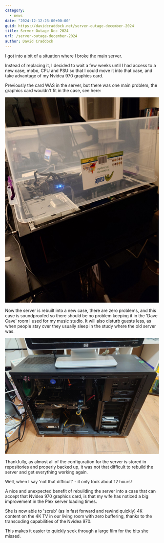```yaml
---
category:
  - news
date: "2024-12-12:23:00+00:00"
guid: https://davidcraddock.net/server-outage-december-2024
title: Server Outage Dec 2024
url: /server-outage-december-2024
author: David Craddock
---
```


I got into a bit of a situation where I broke the main server.

Instead of replacing it, I decided to wait a few weeks until I had access to a new case, mobo, CPU and PSU so that I could move it into that case, and take advantage of my Nvidea 970 graphics card.

Previously the card WAS in the server, but there was one main problem, the graphics card wouldn't fit in the case, see here:

![image](oldserver.jpg)

Now the server is rebuilt into a new case, there are zero problems, and this case is soundproofed so there should be no problem keeping it in the 'Dave Cave' room I used for my music studio. It will also disturb guests less, as when people stay over they usually sleep in the study where the old server was.

![image](newserver.jpg)

Thankfully, as almost all of the configuration for the server is stored in repositories and properly backed up, it was not that difficult to rebuild the server and get everything working again.

Well, when I say 'not that difficult' - it only took about 12 hours!

A nice and unexpected benefit of rebuilding the server into a case that can accept that Nvidea 970 graphics card, is that my wife has noticed a big improvement in the Plex server loading times.

She is now able to 'scrub' (as in fast forward and rewind quickly) 4K content on the 4K TV in our living room with zero buffering, thanks to the transcoding capabilities of the Nvidea 970.

This makes it easier to quickly seek through a large film for the bits she missed.





